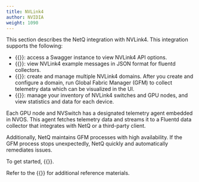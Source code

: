 ```yaml
---
title: NVLink4
author: NVIDIA
weight: 1090
---
```


This section describes the NetQ integration with NVLink4. This integration supports the following:


 - {{<exlink url="https://docs.nvidia.com/networking-ethernet-software/cumulus-netq-45/api/index.html" text="API reference">}}: access a Swagger instance to view NVLink4 API options.
 - {{<link title="NVLink4 Fluentd Reference" text="Fluentd message reference">}}: view NVLink4 example messages in JSON format for fluentd collectors.
 - {{<link title="NVLink4 Domain Management" text="Domain management">}}: create and manage multiple NVLink4 domains. After you create and configure a domain, run Global Fabric Manager (GFM) to collect telemetry data which can be visualized in the UI.
 - {{<link title="NVLink4 Inventory Management" text="Inventory management">}}: manage your inventory of NVLink4 switches and GPU nodes, and view statistics and data for each device.
 

 Each GPU node and NVSwitch has a designated telemetry agent embedded in NVOS. This agent fetches telemetry data and streams it to a Fluentd data collector that integrates with NetQ or a third-party client. 
 
 Additionally, NetQ maintains GFM processes with high availability. If the GFM process stops unexpectedly, NetQ quickly and automatically remediates issues.

 To get started, {{<link title="NVLink4 Installation Management" text="install NetQ">}}.

 Refer to the {{<link title="NVLink4 Glossary" text="glossary">}} for additional reference materials.